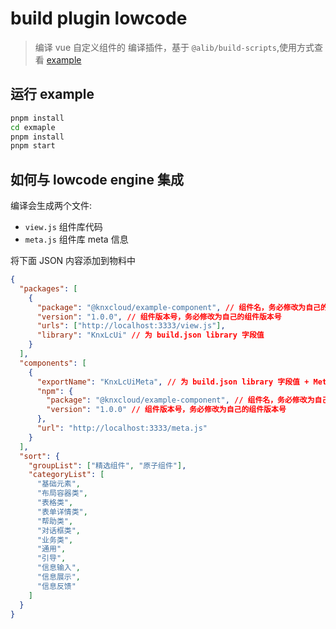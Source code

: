 # build plugin lowcode

> 编译 vue 自定义组件的 编译插件，基于 `@alib/build-scripts`,使用方式查看 [example](https://github.com/KNXCloud/build-plugin-lowcode/tree/main/example)

## 运行 example

```bash
pnpm install
cd exmaple
pnpm install
pnpm start
```

## 如何与 lowcode engine 集成

编译会生成两个文件:

- `view.js` 组件库代码
- `meta.js` 组件库 meta 信息

将下面 JSON 内容添加到物料中

```json
{
  "packages": [
    {
      "package": "@knxcloud/example-component", // 组件名，务必修改为自己的组件包名
      "version": "1.0.0", // 组件版本号，务必修改为自己的组件版本号
      "urls": ["http://localhost:3333/view.js"],
      "library": "KnxLcUi" // 为 build.json library 字段值
    }
  ],
  "components": [
    {
      "exportName": "KnxLcUiMeta", // 为 build.json library 字段值 + Meta 后缀
      "npm": {
        "package": "@knxcloud/example-component", // 组件名，务必修改为自己的组件包名
        "version": "1.0.0" // 组件版本号，务必修改为自己的组件版本号
      },
      "url": "http://localhost:3333/meta.js"
    }
  ],
  "sort": {
    "groupList": ["精选组件", "原子组件"],
    "categoryList": [
      "基础元素",
      "布局容器类",
      "表格类",
      "表单详情类",
      "帮助类",
      "对话框类",
      "业务类",
      "通用",
      "引导",
      "信息输入",
      "信息展示",
      "信息反馈"
    ]
  }
}
```
